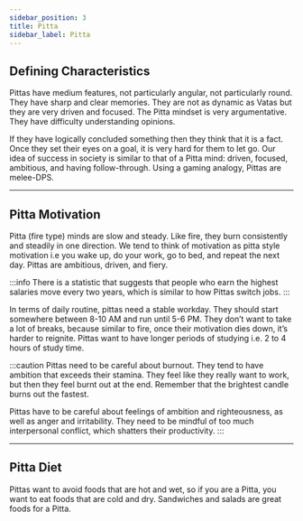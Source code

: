 ```yaml
---
sidebar_position: 3
title: Pitta
sidebar_label: Pitta
---
```


## Defining Characteristics
Pittas have medium features, not particularly angular, not particularly round. They have sharp and clear memories. They are not as dynamic as Vatas but they are very driven and focused. The Pitta mindset is very argumentative. They have difficulty understanding opinions.

If they have logically concluded something then they think that it is a fact. Once they set their eyes on a goal, it is very hard for them to let go. Our idea of success in society is similar to that of a Pitta mind: driven, focused, ambitious, and having follow-through. Using a gaming analogy, Pittas are melee-DPS.

---

## Pitta Motivation
Pitta (fire type) minds are slow and steady. Like fire, they burn consistently and steadily in one direction. We tend to think of motivation as pitta style motivation i.e you wake up, do your work, go to bed, and repeat the next day. Pittas are ambitious, driven, and fiery.

:::info
There is a statistic that suggests that people who earn the highest salaries move every two years, which is similar to how Pittas switch jobs.
:::

In terms of daily routine, pittas need a stable workday. They should start somewhere between 8-10 AM and run until 5-6 PM. They don’t want to take a lot of breaks, because similar to fire, once their motivation dies down, it’s harder to reignite. Pittas want to have longer periods of studying i.e. 2 to 4 hours of study time.

:::caution
Pittas need to be careful about burnout. They tend to have ambition that exceeds their stamina. They feel like they really want to work, but then they feel burnt out at the end. Remember that the brightest candle burns out the fastest.

Pittas have to be careful about feelings of ambition and righteousness, as well as anger and irritability. They need to be mindful of too much interpersonal conflict, which shatters their productivity.
:::

---

## Pitta Diet
Pittas want to avoid foods that are hot and wet, so if you are a Pitta, you want to eat foods that are cold and dry. Sandwiches and salads are great foods for a Pitta.